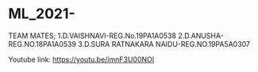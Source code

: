 # ML_2021-
TEAM MATES;
1.D.VAISHNAVI-REG.No.19PA1A0538
2.D.ANUSHA-REG.NO.18PA1A0539
3.D.SURA RATNAKARA NAIDU-REG.NO.19PA5A0307

Youtube link:
https://youtu.be/imnF3U00NOI

